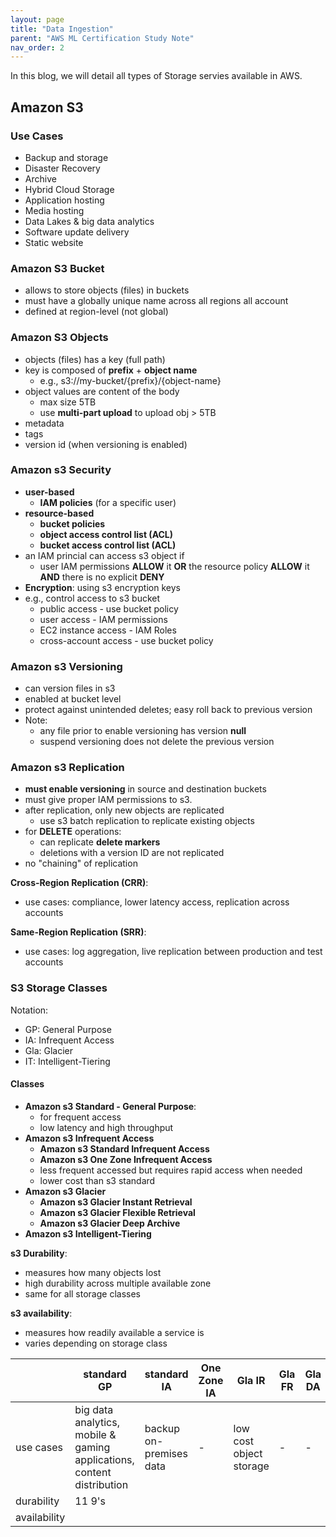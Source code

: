```yaml
---
layout: page
title: "Data Ingestion"
parent: "AWS ML Certification Study Note"   
nav_order: 2
---
```


In this blog, we will detail all types of Storage servies available in AWS.

## Amazon S3

### Use Cases
- Backup and storage
- Disaster Recovery 
- Archive 
- Hybrid Cloud Storage
- Application hosting 
- Media hosting 
- Data Lakes & big data analytics 
- Software update delivery 
- Static website 

### Amazon S3 Bucket 
- allows to store objects (files) in buckets 
- must have a globally unique name across all regions all account
- defined at region-level (not global)

### Amazon S3 Objects
- objects (files) has a key (full path)
- key is composed of **prefix** + **object name**
  - e.g., s3://my-bucket/{prefix}/{object-name}
- object values are content of the body 
  - max size 5TB
  - use **multi-part upload** to upload obj > 5TB
- metadata 
- tags 
- version id (when versioning is enabled)

### Amazon s3 Security 
- **user-based**
  - **IAM policies** (for a specific user)
- **resource-based**
  - **bucket policies**
  - **object access control list (ACL)**
  - **bucket access control list (ACL)**
- an IAM princial can access s3 object if 
  - user IAM permissions **ALLOW** it **OR** the resource policy **ALLOW** it **AND** there is no explicit **DENY**
- **Encryption**: using s3 encryption keys
- e.g., control access to s3 bucket
  - public access - use bucket policy 
  - user access - IAM permissions
  - EC2 instance access - IAM Roles 
  - cross-account access - use bucket policy 

### Amazon s3 Versioning 
- can version files in s3
- enabled at bucket level 
- protect against unintended deletes; easy roll back to previous version
- Note:
  - any file prior to enable versioning has version **null**
  - suspend versioning does not delete the previous version 

### Amazon s3 Replication 
- **must enable versioning** in source and destination buckets
- must give proper IAM permissions to s3.
- after replication, only new objects are replicated
  - use s3 batch replication to replicate existing objects 
- for **DELETE** operations:
  - can replicate **delete markers**
  - deletions with a version ID are not replicated
- no "chaining" of replication

**Cross-Region Replication (CRR)**:
- use cases: compliance, lower latency access, replication across accounts

**Same-Region Replication (SRR)**:
- use cases: log aggregation, live replication between production and test accounts 

### S3 Storage Classes
Notation:
- GP: General Purpose
- IA: Infrequent Access
- Gla: Glacier
- IT: Intelligent-Tiering 

#### Classes
- **Amazon s3 Standard - General Purpose**: 
  - for frequent access 
  - low latency and high throughput 
- **Amazon s3 Infrequent Access**
  - **Amazon s3 Standard Infrequent Access**
  - **Amazon s3 One Zone Infrequent Access**
  - less frequent accessed but requires rapid access when needed
  - lower cost than s3 standard 
- **Amazon s3 Glacier**
  - **Amazon s3 Glacier Instant Retrieval**
  - **Amazon s3 Glacier Flexible Retrieval** 
  - **Amazon s3 Glacier Deep Archive** 
- **Amazon s3 Intelligent-Tiering**

**s3 Durability**: 
- measures how many objects lost
- high durability across multiple available zone
- same for all storage classes

**s3 availability**:
- measures how readily available a service is
- varies depending on storage class

|| standard GP | standard IA | One Zone IA | Gla IR | Gla FR | Gla DA | IT |
|-|-|-|-|-|-|-|-|
|use cases|big data analytics, mobile & gaming applications, content distribution|backup on-premises data|-|low cost object storage|-|-|-|
|durability|11 9's|
|availability|